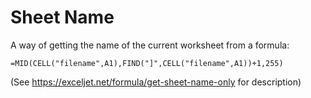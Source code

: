 # Sheet Name

A way of getting the name of the current worksheet from a formula:
```
=MID(CELL("filename",A1),FIND("]",CELL("filename",A1))+1,255)
```

(See https://exceljet.net/formula/get-sheet-name-only for description)
